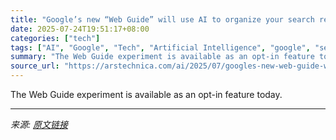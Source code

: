 ```yaml
---
title: "Google’s new “Web Guide” will use AI to organize your search results"
date: 2025-07-24T19:51:17+08:00
categories: ["tech"]
tags: ["AI", "Google", "Tech", "Artificial Intelligence", "google", "search"]
summary: "The Web Guide experiment is available as an opt-in feature today."
source_url: "https://arstechnica.com/ai/2025/07/googles-new-web-guide-will-use-ai-to-organize-your-search-results/"
---
```


The Web Guide experiment is available as an opt-in feature today.

---

*来源: [原文链接](https://arstechnica.com/ai/2025/07/googles-new-web-guide-will-use-ai-to-organize-your-search-results/)*
